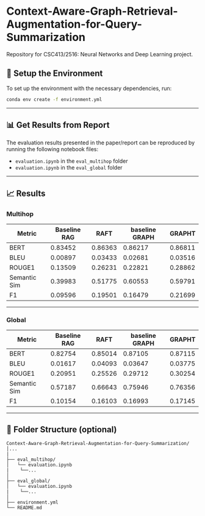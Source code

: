 # Context-Aware-Graph-Retrieval-Augmentation-for-Query-Summarization
Repository for CSC413/2516: Neural Networks and Deep Learning project. 



## 🔧 Setup the Environment

To set up the environment with the necessary dependencies, run:

```bash
conda env create -f environment.yml
```

---

## 📊 Get Results from Report

The evaluation results presented in the paper/report can be reproduced by running the following notebook files:

- `evaluation.ipynb` in the `eval_multihop` folder
- `evaluation.ipynb` in the `eval_global` folder

---

## 📈 Results

### Multihop

| Metric         | Baseline RAG | RAFT     | baseline GRAPH | GRAPHT   |
|----------------|--------------|----------|----------------|----------|
| BERT           | 0.83452      | 0.86363  | 0.86217        | 0.86811  |
| BLEU           | 0.00897      | 0.03433  | 0.02681        | 0.03516  |
| ROUGE1         | 0.13509      | 0.26231  | 0.22821        | 0.28862  |
| Semantic Sim   | 0.39983      | 0.51775  | 0.60553        | 0.59791  |
| F1             | 0.09596      | 0.19501  | 0.16479        | 0.21699  |

---

### Global

| Metric         | Baseline RAG | RAFT     | baseline GRAPH | GRAPHT   |
|----------------|--------------|----------|----------------|----------|
| BERT           | 0.82754      | 0.85014  | 0.87105        | 0.87115  |
| BLEU           | 0.01617      | 0.04093  | 0.03647        | 0.03775  |
| ROUGE1         | 0.20951      | 0.25526  | 0.29712        | 0.30254  |
| Semantic Sim   | 0.57187      | 0.66643  | 0.75946        | 0.76356  |
| F1             | 0.10154      | 0.16103  | 0.16993        | 0.17145  |

---

## 📁 Folder Structure (optional)

```
Context-Aware-Graph-Retrieval-Augmentation-for-Query-Summarization/
│...
|
├── eval_multihop/
│   └── evaluation.ipynb
|    └──...
│
├── eval_global/
│   └── evaluation.ipynb
|    └──...
│
├── environment.yml
└── README.md
```


